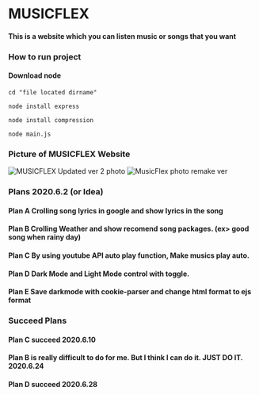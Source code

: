 # **MUSICFLEX**

#### This is a website which you can listen music or songs that you want

### How to run project

#### Download node

`cd "file located dirname"`

`node install express`

`node install compression`

`node main.js`



### Picture of MUSICFLEX Website

![MUSICFLEX Updated ver 2 photo](https://user-images.githubusercontent.com/57825621/84461100-95714b00-aca6-11ea-83b8-a0dfeb453591.JPG)
![MusicFlex photo remake ver](https://user-images.githubusercontent.com/57825621/84461036-6fe44180-aca6-11ea-93f8-d1d7e4d27933.JPG)


### Plans 2020.6.2 (or Idea)

#### Plan A Crolling song lyrics in google and show lyrics in the song
#### Plan B Crolling Weather and show recomend song packages. (ex> good song when rainy day)
#### Plan C By using youtube API auto play function, Make musics play auto.
#### Plan D Dark Mode and Light Mode control with toggle.
#### Plan E Save darkmode with cookie-parser and change html format to ejs format

### Succeed Plans
#### Plan C succeed 2020.6.10
#### Plan B is really difficult to do for me. But I think I can do it. JUST DO IT. 2020.6.24
#### Plan D succeed 2020.6.28


